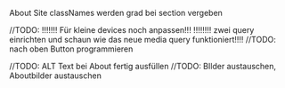 
About Site
classNames werden grad bei section vergeben

//TODO: !!!!!!! Für kleine devices noch anpassen!!! 
!!!!!!!! zwei query einrichten und schaun wie das neue media query funktioniert!!!!
//TODO: nach oben Button programmieren

//TODO: ALT Text bei About fertig ausfüllen
//TODO: BIlder austauschen, Aboutbilder austauschen


